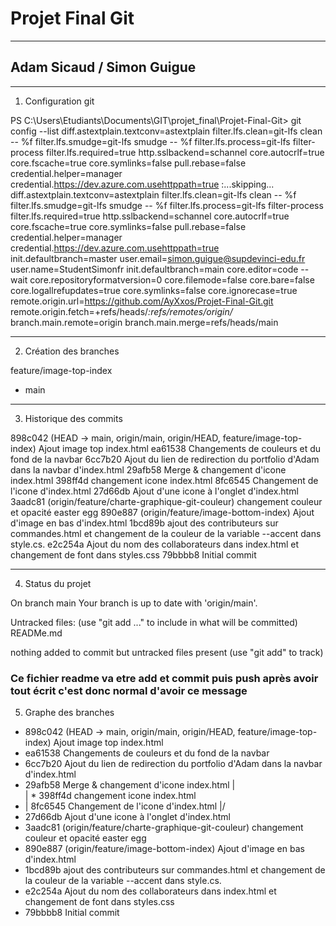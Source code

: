 # Projet Final Git

---

## Adam Sicaud / Simon Guigue

--- 

1. Configuration git

PS C:\Users\Etudiants\Documents\GIT\projet_final\Projet-Final-Git> git config --list
diff.astextplain.textconv=astextplain
filter.lfs.clean=git-lfs clean -- %f
filter.lfs.smudge=git-lfs smudge -- %f
filter.lfs.process=git-lfs filter-process
filter.lfs.required=true
http.sslbackend=schannel
core.autocrlf=true
core.fscache=true
core.symlinks=false
pull.rebase=false
credential.helper=manager
credential.https://dev.azure.com.usehttppath=true
:...skipping...
diff.astextplain.textconv=astextplain
filter.lfs.clean=git-lfs clean -- %f
filter.lfs.smudge=git-lfs smudge -- %f
filter.lfs.process=git-lfs filter-process
filter.lfs.required=true
http.sslbackend=schannel
core.autocrlf=true
core.fscache=true
core.symlinks=false
pull.rebase=false
credential.helper=manager
credential.https://dev.azure.com.usehttppath=true
init.defaultbranch=master
user.email=simon.guigue@supdevinci-edu.fr
user.name=StudentSimonfr
init.defaultbranch=main
core.editor=code --wait
core.repositoryformatversion=0
core.filemode=false
core.bare=false
core.logallrefupdates=true
core.symlinks=false
core.ignorecase=true
remote.origin.url=https://github.com/AyXxos/Projet-Final-Git.git
remote.origin.fetch=+refs/heads/*:refs/remotes/origin/*
branch.main.remote=origin
branch.main.merge=refs/heads/main

---

2. Création des branches 

feature/image-top-index
* main

---

3. Historique des commits

898c042 (HEAD -> main, origin/main, origin/HEAD, feature/image-top-index) Ajout image top index.html
ea61538 Changements de couleurs et du fond de la navbar
6cc7b20 Ajout du lien de redirection du portfolio d'Adam dans la navbar d'index.html
29afb58 Merge & changement d'icone index.html
398ff4d changement icone index.html
8fc6545 Changement de l'icone d'index.html
27d66db Ajout d'une icone à l'onglet d'index.html
3aadc81 (origin/feature/charte-graphique-git-couleur) changement couleur et opacité easter egg
890e887 (origin/feature/image-bottom-index) Ajout d'image en bas d'index.html
1bcd89b ajout des contributeurs sur commandes.html et changement de la couleur de la variable --accent dans style.cs.
e2c254a Ajout du nom des collaborateurs dans index.html et changement de font dans styles.css
79bbbb8 Initial commit

---

4. Status du projet

On branch main
Your branch is up to date with 'origin/main'.

Untracked files:
  (use "git add <file>..." to include in what will be committed)
        READMe.md

nothing added to commit but untracked files present (use "git add" to track)

### Ce fichier readme va etre add et commit puis push après avoir tout écrit c'est donc normal d'avoir ce message

5. Graphe des branches

* 898c042 (HEAD -> main, origin/main, origin/HEAD, feature/image-top-index) Ajout image top index.html
* ea61538 Changements de couleurs et du fond de la navbar
* 6cc7b20 Ajout du lien de redirection du portfolio d'Adam dans la navbar d'index.html
*   29afb58 Merge & changement d'icone index.html
|\
| * 398ff4d changement icone index.html
* | 8fc6545 Changement de l'icone d'index.html
|/
* 27d66db Ajout d'une icone à l'onglet d'index.html
* 3aadc81 (origin/feature/charte-graphique-git-couleur) changement couleur et opacité easter egg
* 890e887 (origin/feature/image-bottom-index) Ajout d'image en bas d'index.html
* 1bcd89b ajout des contributeurs sur commandes.html et changement de la couleur de la variable --accent dans style.cs.
* e2c254a Ajout du nom des collaborateurs dans index.html et changement de font dans styles.css
* 79bbbb8 Initial commit